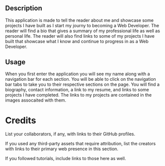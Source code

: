 # <My-Portfolio>

## Description

This application is made to tell the reader about me and showcase some projects I have built as I start my journy to becoming a Web Developer. The reader will find a bio that gives a summary of my professional life as well as personal life. The reader will also find links to some of my projects I have built that showcase what I know and continue to progress in as a Web Developer.


## Usage

When you first enter the application you will see my name along with a navigation bar for each section. You will be able to click on the navigation bar tabs to take you to their respective sections on the page. You will find a biography, contact information, a link to my resume, and links to some projects I have completed. The links to my projects are contained in the images assocaited with them.


# Credits

List your collaborators, if any, with links to their GitHub profiles.

If you used any third-party assets that require attribution, list the creators with links to their primary web presence in this section.

If you followed tutorials, include links to those here as well.


